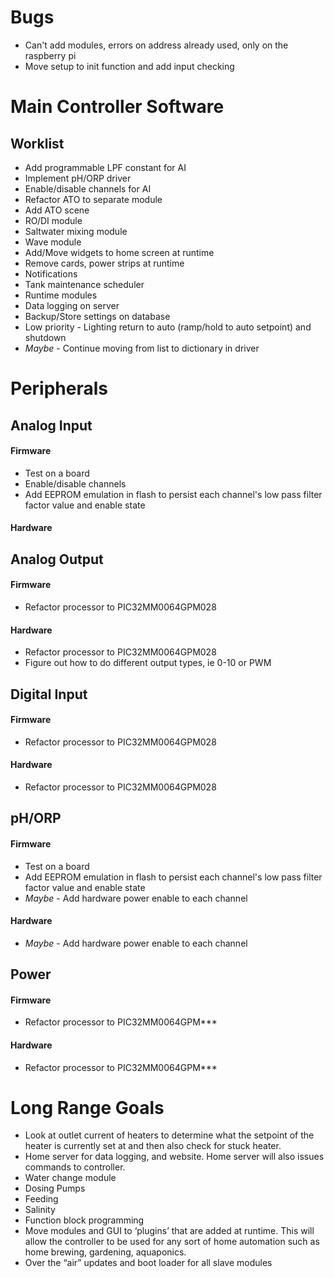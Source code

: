 Bugs
=====================
 * Can't add modules, errors on address already used, only on the raspberry pi 
 * Move setup to init function and add input checking

Main Controller Software
========================
## Worklist 
 * Add programmable LPF constant for AI
 * Implement pH/ORP driver
 * Enable/disable channels for AI
 * Refactor ATO to separate module
 * Add ATO scene
 * RO/DI module
 * Saltwater mixing module
 * Wave module
 * Add/Move widgets to home screen at runtime
 * Remove cards, power strips at runtime
 * Notifications
 * Tank maintenance scheduler
 * Runtime modules
 * Data logging on server
 * Backup/Store settings on database
 * Low priority - Lighting return to auto (ramp/hold to auto setpoint) and shutdown
 * _Maybe_ - Continue moving from list to dictionary in driver

Peripherals
===========
## Analog Input 
#### Firmware
 * Test on a board
 * Enable/disable channels
 * Add EEPROM emulation in flash to persist each channel's low pass filter factor value and enable state
#### Hardware

## Analog Output
#### Firmware
 * Refactor processor to PIC32MM0064GPM028
#### Hardware
 * Refactor processor to PIC32MM0064GPM028
 * Figure out how to do different output types, ie 0-10 or PWM

## Digital Input
#### Firmware
 * Refactor processor to PIC32MM0064GPM028
#### Hardware
 * Refactor processor to PIC32MM0064GPM028

## pH/ORP 
#### Firmware
 * Test on a board
 * Add EEPROM emulation in flash to persist each channel's low pass filter factor value and enable state
 * _Maybe_ - Add hardware power enable to each channel
#### Hardware
 * _Maybe_ - Add hardware power enable to each channel

## Power
#### Firmware
 * Refactor processor to PIC32MM0064GPM***
#### Hardware
 * Refactor processor to PIC32MM0064GPM***

Long Range Goals
================
 * Look at outlet current of heaters to determine what the setpoint of the heater is currently set at and then also check for stuck heater. 
 * Home server for data logging, and website. Home server will also issues commands to controller.
 * Water change module
 * Dosing Pumps
 * Feeding
 * Salinity
 * Function block programming
 * Move modules and GUI to ‘plugins’ that are added at runtime. This will allow the controller to be used for any sort of home automation such as home brewing, gardening, aquaponics. 
 * Over the “air” updates and boot loader for all slave modules 
